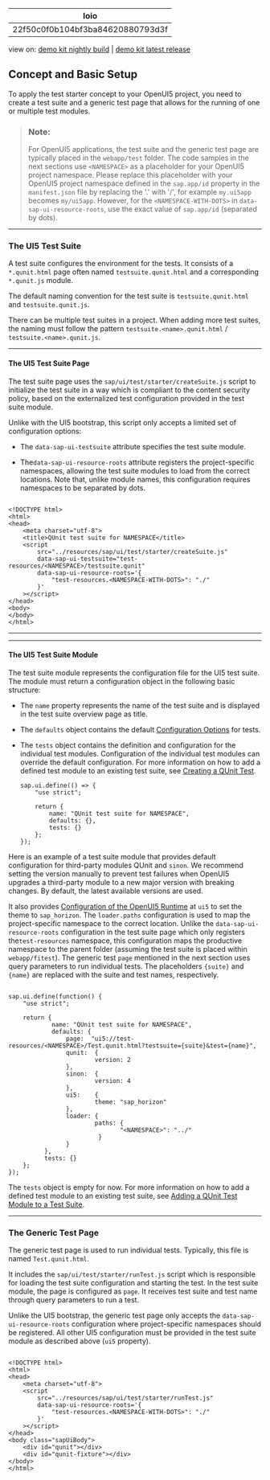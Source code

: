 <!-- loio22f50c0f0b104bf3ba84620880793d3f -->

| loio |
| -----|
| 22f50c0f0b104bf3ba84620880793d3f |

<div id="loio">

view on: [demo kit nightly build](https://sdk.openui5.org/nightly/#/topic/22f50c0f0b104bf3ba84620880793d3f) | [demo kit latest release](https://sdk.openui5.org/topic/22f50c0f0b104bf3ba84620880793d3f)</div>

## Concept and Basic Setup

To apply the test starter concept to your OpenUI5 project, you need to create a test suite and a generic test page that allows for the running of one or multiple test modules.

> ### Note:  
> For OpenUI5 applications, the test suite and the generic test page are typically placed in the `webapp/test` folder. The code samples in the next sections use `<NAMESPACE>` as a placeholder for your OpenUI5 project namespace. Please replace this placeholder with your OpenUI5 project namespace defined in the `sap.app/id` property in the `manifest.json` file by replacing the '.' with '/', for example `my.ui5app` becomes `my/ui5app`. However, for the `<NAMESPACE-WITH-DOTS>` in `data-sap-ui-resource-roots`, use the exact value of `sap.app/id` \(separated by dots\).



***

<a name="loio22f50c0f0b104bf3ba84620880793d3f__section_v1s_4qg_vcc"/>

### The UI5 Test Suite

A test suite configures the environment for the tests. It consists of a `*.qunit.html` page often named `testsuite.qunit.html` and a corresponding `*.qunit.js` module.

The default naming convention for the test suite is `testsuite.qunit.html` and `testsuite.qunit.js`.

There can be multiple test suites in a project. When adding more test suites, the naming must follow the pattern `testsuite.<name>.qunit.html` / `testsuite.<name>.qunit.js`.

***

#### The UI5 Test Suite Page

The test suite page uses the `sap/ui/test/starter/createSuite.js` script to initialize the test suite in a way which is compliant to the content security policy, based on the externalized test configuration provided in the test suite module.

Unlike with the UI5 bootstrap, this script only accepts a limited set of configuration options:

-   The `data-sap-ui-testsuite` attribute specifies the test suite module.

-   The`data-sap-ui-resource-roots` attribute registers the project-specific namespaces, allowing the test suite modules to load from the correct locations. Note that, unlike module names, this configuration requires namespaces to be separated by dots.

```

<!DOCTYPE html>
<html>
<head>
    <meta charset="utf-8">
    <title>QUnit test suite for NAMESPACE</title>
    <script
        src="../resources/sap/ui/test/starter/createSuite.js"
        data-sap-ui-testsuite="test-resources/<NAMESPACE>/testsuite.qunit"
        data-sap-ui-resource-roots='{
            "test-resources.<NAMESPACE-WITH-DOTS>": "./"
        }'
    ></script>
</head>
<body>
</body>
</html>

```

***

***

#### The UI5 Test Suite Module

The test suite module represents the configuration file for the UI5 test suite. The module must return a configuration object in the following basic structure:

-   The `name` property represents the name of the test suite and is displayed in the test suite overview page as title.

-   The `defaults` object contains the default [Configuration Options](Configuration_Options_738ed02.md) for tests.

-   The `tests` object contains the definition and configuration for the individual test modules. Configuration of the individual test modules can override the default configuration. For more information on how to add a defined test module to an existing test suite, see [Creating a QUnit Test](Creating_a_QUnit_Test_7080029.md).

    ```
    sap.ui.define(() => {
    	"use strict";
    
    	return {
    		name: "QUnit test suite for NAMESPACE",
    		defaults: {},
    		tests: {}
    	};
    });
    ```


Here is an example of a test suite module that provides default configuration for third-party modules QUnit and `sinon`. We recommend setting the version manually to prevent test failures when OpenUI5 upgrades a third-party module to a new major version with breaking changes. By default, the latest available versions are used.

It also provides [Configuration of the OpenUI5 Runtime](Configuration_of_the_OpenUI5_Runtime_91f08de.md) at `ui5` to set the theme to `sap_horizon`. The `loader.paths` configuration is used to map the project-specific namespace to the correct location. Unlike the `data-sap-ui-resource-roots` configuration in the test suite page which only registers the`test-resources` namespace, this configuration maps the productive namespace to the parent folder \(assuming the test suite is placed within `webapp/fitest`\). The generic test `page` mentioned in the next section uses query parameters to run individual tests. The placeholders `{suite}` and `{name}` are replaced with the suite and test names, respectively.

```

sap.ui.define(function() {
	"use strict";

	return {
            name: "QUnit test suite for NAMESPACE",
            defaults: {
				page:  "ui5://test-resources/<NAMESPACE>/Test.qunit.html?testsuite={suite}&test={name}",
				qunit:  {
				        version: 2
			    },
				sinon:  {
				        version: 4
			    },
				ui5:    {
				        theme: "sap_horizon"
			    },
				loader: {
				        paths: {
					           "<NAMESPACE>": "../"
				         }
			    }
		  },
		  tests: {}
	};
});

```

The `tests` object is empty for now. For more information on how to add a defined test module to an existing test suite, see [Adding a QUnit Test Module to a Test Suite](Creating_a_QUnit_Test_7080029.md#loio708002929ea548fd9433954a9275eb5f__section_hp4_xhn_vcc).

***

<a name="loio22f50c0f0b104bf3ba84620880793d3f__section_gts_ptg_vcc"/>

### The Generic Test Page

The generic test page is used to run individual tests. Typically, this file is named `Test.qunit.html`.

It includes the `sap/ui/test/starter/runTest.js` script which is responsible for loading the test suite configuration and starting the test. In the test suite module, the page is configured as `page`. It receives test suite and test name through query parameters to run a test.

Unlike the UI5 bootstrap, the generic test page only accepts the `data-sap-ui-resource-roots` configuration where project-specific namespaces should be registered. All other UI5 configuration must be provided in the test suite module as described above \(`ui5` property\).

```

<!DOCTYPE html>
<html>
<head>
	<meta charset="utf-8">
	<script
		src="../resources/sap/ui/test/starter/runTest.js"
		data-sap-ui-resource-roots='{
			"test-resources.<NAMESPACE-WITH-DOTS>": "./"
		}'
	></script>
</head>
<body class="sapUiBody">
	<div id="qunit"></div>
	<div id="qunit-fixture"></div>
</body>
</html>
```

